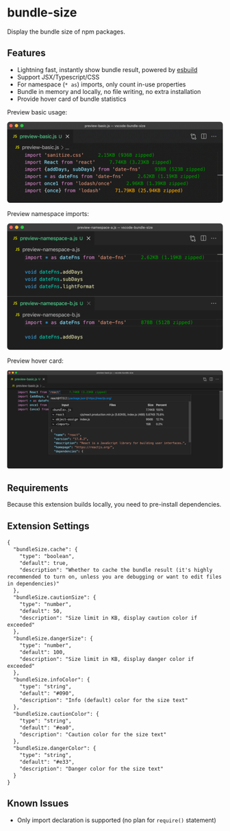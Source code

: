 # bundle-size

Display the bundle size of npm packages.

## Features

- Lightning fast, instantly show bundle result, powered by [esbuild](https://github.com/evanw/esbuild)
- Support JSX/Typescript/CSS
- For namespace (`* as`) imports, only count in-use properties
- Bundle in memory and locally, no file writing, no extra installation
- Provide hover card of bundle statistics

Preview basic usage:

![preview basic](./images/preview.png)

Preview namespace imports:

![preview namespace](./images/preview-namespace.png)

Preview hover card:

![preview hover](./images/preview-hover.png)

## Requirements

Because this extension builds locally, you need to pre-install dependencies.

## Extension Settings

```jsonc
{
  "bundleSize.cache": {
    "type": "boolean",
    "default": true,
    "description": "Whether to cache the bundle result (it's highly recommended to turn on, unless you are debugging or want to edit files in dependencies)"
  },
  "bundleSize.cautionSize": {
    "type": "number",
    "default": 50,
    "description": "Size limit in KB, display caution color if exceeded"
  },
  "bundleSize.dangerSize": {
    "type": "number",
    "default": 100,
    "description": "Size limit in KB, display danger color if exceeded"
  },
  "bundleSize.infoColor": {
    "type": "string",
    "default": "#090",
    "description": "Info (default) color for the size text"
  },
  "bundleSize.cautionColor": {
    "type": "string",
    "default": "#ea0",
    "description": "Caution color for the size text"
  },
  "bundleSize.dangerColor": {
    "type": "string",
    "default": "#e33",
    "description": "Danger color for the size text"
  }
}
```

## Known Issues

- Only import declaration is supported (no plan for `require()` statement)
